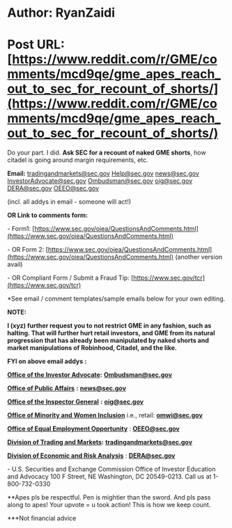 # Author: RyanZaidi
# Post URL: [https://www.reddit.com/r/GME/comments/mcd9qe/gme_apes_reach_out_to_sec_for_recount_of_shorts/](https://www.reddit.com/r/GME/comments/mcd9qe/gme_apes_reach_out_to_sec_for_recount_of_shorts/)


Do your part. I did. **Ask SEC for a recount of naked GME shorts**, how citadel is going around margin requirements, etc.

**Email:** [tradingandmarkets@sec.gov](mailto:tradingandmarkets@sec.gov) [Help@sec.gov](mailto:Help@sec.gov) [news@sec.gov](mailto:news@sec.gov)  [InvestorAdvocate@sec.gov](mailto:Investoradvocate@sec.gov)   [Ombudsman@sec.gov](mailto:Ombudsman@sec.gov)  [oig@sec.gov](mailto:oig@sec.gov)  [DERA@sec.gov](mailto:DERA@sec.gov)   [OEEO@sec.gov](mailto:OEEO@sec.gov)

(incl. all addys in email - someone will act!)

**OR Link to comments form:**

\- Form1: [https://www.sec.gov/oiea/QuestionsAndComments.html](https://www.sec.gov/oiea/QuestionsAndComments.html)

\- OR Form 2: [https://www.sec.gov/oiea/QuestionsAndComments.html](https://www.sec.gov/oiea/QuestionsAndComments.html) (another version avail)

\- OR Compliant Form / Submit a Fraud Tip: [https://www.sec.gov/tcr](https://www.sec.gov/tcr)

\*See email / comment templates/sample emails below for your own editing.

**NOTE:**

**I (xyz) further request you to not restrict GME in any fashion, such as halting. That will further hurt retail investors, and GME from its natural progression that has already been manipulated by naked shorts and market manipulations of Robinhood, Citadel, and the like.**

**FYI on above email addys :**

[**Office of the Investor Advocate**](https://www.sec.gov/investorad)**:**  [**Ombudsman@sec.gov**](mailto:Ombudsman@sec.gov)

[**Office of Public Affairs**](https://www.sec.gov/opa) **:**  [**news@sec.gov**](mailto:news@sec.gov)

[**Office of the Inspector General**](https://www.sec.gov/oig) **:**  [**oig@sec.gov**](mailto:oig@sec.gov)

[**Office of Minority and Women Inclusion**](https://www.sec.gov/omwi)  i.e., retail: [**omwi@sec.gov**](mailto:omwi@sec.gov)

[**Office of Equal Employment Opportunity**](https://www.sec.gov/page/eeosectionlanding) : [**OEEO@sec.gov**](mailto:OEEO@sec.gov)

[**Division of Trading and Markets**](https://www.sec.gov/tm)**:** [**tradingandmarkets@sec.gov**](mailto:tradingandmarkets@sec.gov)

[**Division of Economic and Risk Analysis**](https://www.sec.gov/dera) : [**DERA@sec.gov**](mailto:DERA@sec.gov)

\- U.S. Securities and Exchange Commission Office of Investor Education and Advocacy 100 F Street, NE Washington, DC 20549-0213. Call us at 1-800-732-0330

\*\*Apes pls be respectful. Pen is mightier than the sword. And pls pass along to apes! Your upvote = u took action! This is how we keep count.

\*\*\*Not financial advice

&#x200B;